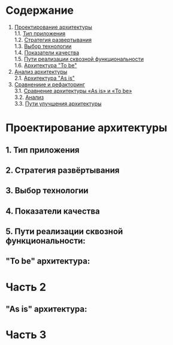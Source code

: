 # Содержание
1. [Проектирование архитектуры](#part1)  
1.1. [Тип приложения](#type_app)  
1.2. [Стратегия развертывания](#strategy)   
1.3. [Выбор технологии](#technology)  
1.4. [Показатели качества](#quality_indicator)  
1.5. [Пути реализации сквозной функциональности](#way_implimintation)   
1.6. [Архитектура "To be"](#to_be)  
2. [Анализ архитектуры](#part2)      
2.1. [Архитектура "As is"](#as_is)
3. [Сравнениие и рефакторинг](#part3)   
3.1. [Сравнение архитектуры «As is» и «To be»](#compare)  
3.2. [Анализ](#analysis)   
3.3. [Пути улучшения архитектуры](#way_upgrade)  


<a name="part1"/>

# Проектирование архитектуры

<a name="type_app"/>

## 1.	Тип приложения

<a name="strategy"/>

## 2.	Стратегия развёртывания 


<a name="technology"/>

## 3. Выбор технологии
  
<a name="quality_indicator"/>

## 4. Показатели качества
   
  <a name="way_implimintation"/>
  
## 5.  Пути реализации сквозной функциональности: 
 
  <a name="to_be"/>
  
 ## "To be" архитектура:

 <a name="part2"/>
 
 # Часть 2
 
 <a name="as_is"/>
 
 ## "As is" архитектура:
 
 <a name="part3"/>
 
 # Часть 3
